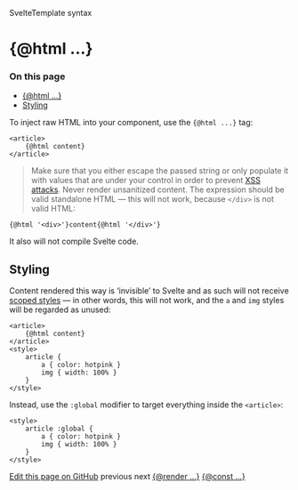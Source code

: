 SvelteTemplate syntax

# {@html ...}

### On this page

- [{@html ...}](https://svelte.dev/docs/svelte/</docs/svelte/@html>)
- [Styling](https://svelte.dev/docs/svelte/<#Styling>)

To inject raw HTML into your component, use the `{@html ...}` tag:

```
<article>
	{@html content}
</article>
```

> Make sure that you either escape the passed string or only populate it with values that are under your control in order to prevent [XSS attacks](https://svelte.dev/docs/svelte/<https:/owasp.org/www-community/attacks/xss/>). Never render unsanitized content.
> The expression should be valid standalone HTML — this will not work, because `</div>` is not valid HTML:

```
{@html '<div>'}content{@html '</div>'}
```

It also will not compile Svelte code.

## Styling[](https://svelte.dev/docs/svelte/<#Styling>)

Content rendered this way is ‘invisible’ to Svelte and as such will not receive [scoped styles](https://svelte.dev/docs/svelte/<scoped-styles>) — in other words, this will not work, and the `a` and `img` styles will be regarded as unused:

```
<article>
	{@html content}
</article>
<style>
	article {
		a { color: hotpink }
		img { width: 100% }
	}
</style>
```

Instead, use the `:global` modifier to target everything inside the `<article>`:

```
<style>
	article :global {
		a { color: hotpink }
		img { width: 100% }
	}
</style>
```

[ Edit this page on GitHub](https://svelte.dev/docs/svelte/<https:/github.com/sveltejs/svelte/edit/main/documentation/docs/03-template-syntax/08-@html.md>)
previous next
[{@render ...}](https://svelte.dev/docs/svelte/</docs/svelte/@render>) [{@const ...}](https://svelte.dev/docs/svelte/</docs/svelte/@const>)
